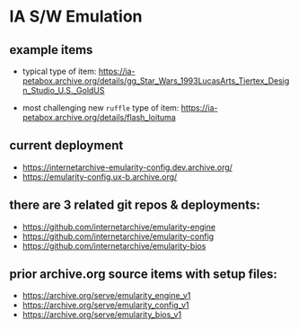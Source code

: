 # IA S/W Emulation

## example items
- typical type of item:
https://ia-petabox.archive.org/details/gg_Star_Wars_1993LucasArts_Tiertex_Design_Studio_U.S._GoldUS

- most challenging new `ruffle` type of item:
https://ia-petabox.archive.org/details/flash_loituma

## current deployment
- https://internetarchive-emularity-config.dev.archive.org/
- https://emularity-config.ux-b.archive.org/

## there are 3 related git repos & deployments:
- https://github.com/internetarchive/emularity-engine
- https://github.com/internetarchive/emularity-config
- https://github.com/internetarchive/emularity-bios

## prior archive.org source items with setup files:
- https://archive.org/serve/emularity_engine_v1
- https://archive.org/serve/emularity_config_v1
- https://archive.org/serve/emularity_bios_v1
